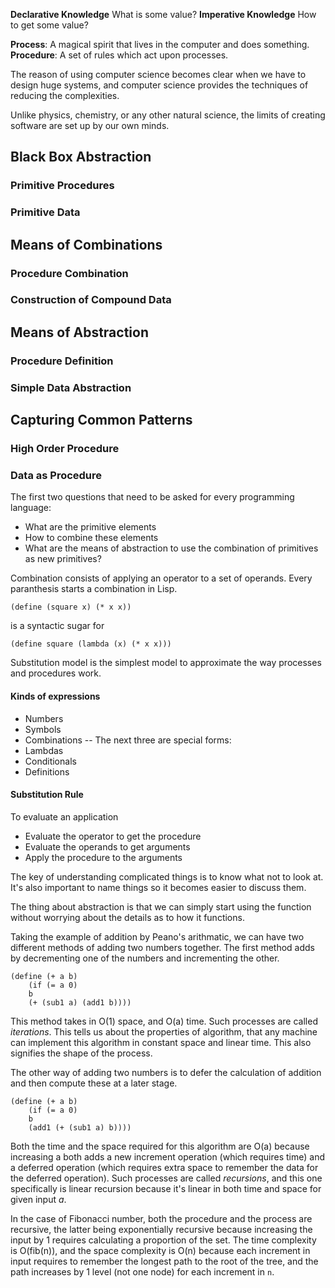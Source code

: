 **Declarative Knowledge** What is some value?
**Imperative Knowledge** How to get some value?

**Process**: A magical spirit that lives in the computer and does something.
**Procedure**: A set of rules which act upon processes.

The reason of using computer science becomes clear when we have to design
huge systems, and computer science provides the techniques of reducing the
complexities.

Unlike physics, chemistry, or any other natural science, the limits of
creating software are set up by our own minds.

## Black Box Abstraction

### Primitive Procedures
### Primitive Data

## Means of Combinations
### Procedure Combination
### Construction of Compound Data

## Means of Abstraction
### Procedure Definition
### Simple Data Abstraction

## Capturing Common Patterns
### High Order Procedure
### Data as Procedure

The first two questions that need to be asked for every programming language:
* What are the primitive elements
* How to combine these elements
* What are the means of abstraction to use the combination of primitives as
new primitives?

Combination consists of applying an operator to a set of operands. Every paranthesis
starts a combination in Lisp.

```
(define (square x) (* x x))
```
is a syntactic sugar for
```
(define square (lambda (x) (* x x)))
```

Substitution model is the simplest model to approximate the way processes
and procedures work.

#### Kinds of expressions
* Numbers
* Symbols
* Combinations
-- The next three are special forms:
* Lambdas
* Conditionals
* Definitions


#### Substitution Rule
To evaluate an application
* Evaluate the operator to get the procedure
* Evaluate the operands to get arguments
* Apply the procedure to the arguments

The key of understanding complicated things is to know what not to look at.
It's also important to name things so it becomes easier to discuss them.

The thing about abstraction is that we can simply start using the function
without worrying about the details as to how it functions.

Taking the example of addition by Peano's arithmatic, we can have two
different methods of adding two numbers together. The first method adds
by decrementing one of the numbers and incrementing the other.

```
(define (+ a b)
    (if (= a 0)
    b
    (+ (sub1 a) (add1 b))))
```
    
This method takes in O(1) space, and O(a) time. Such processes are called
*iterations*.
This tells us about the properties of algorithm, that any machine can
implement this algorithm in constant space and linear time. This also
signifies the shape of the process.

The other way of adding two numbers is to defer the calculation of addition
and then compute these at a later stage.

```
(define (+ a b)
    (if (= a 0)
    b
    (add1 (+ (sub1 a) b))))
```

Both the time and the space required for this algorithm are O(a) because
increasing a both adds a new increment operation (which requires time) and
a deferred operation (which requires extra space to remember the data for
the deferred operation). Such processes are called *recursions*, and this
one specifically is linear recursion because it's linear in both time and
space for given input *a*.

In the case of Fibonacci number, both the procedure and the process are
recursive, the latter being exponentially recursive because increasing the
input by 1 requires calculating a proportion of the set. The time complexity
is O(fib(n)), and the space complexity is O(n) because each increment in
input requires to remember the longest path to the root of the tree, and the
path increases by 1 level (not one node) for each increment in `n`.

